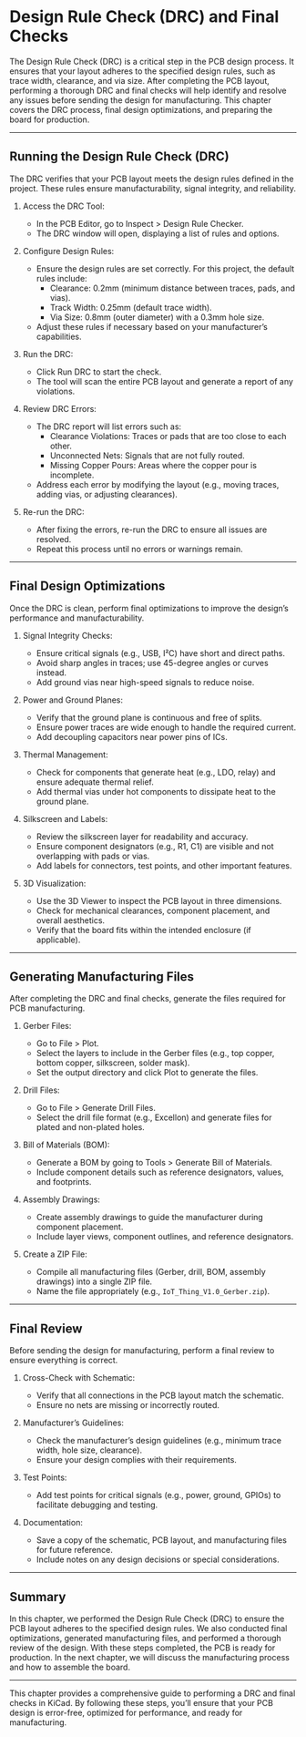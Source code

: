 # Design Rule Check (DRC) and Final Checks

The Design Rule Check (DRC) is a critical step in the PCB design process. It ensures that your layout adheres to the specified design rules, such as trace width, clearance, and via size. After completing the PCB layout, performing a thorough DRC and final checks will help identify and resolve any issues before sending the design for manufacturing. This chapter covers the DRC process, final design optimizations, and preparing the board for production.

---

## Running the Design Rule Check (DRC)
The DRC verifies that your PCB layout meets the design rules defined in the project. These rules ensure manufacturability, signal integrity, and reliability.

1. Access the DRC Tool:
   - In the PCB Editor, go to Inspect > Design Rule Checker.
   - The DRC window will open, displaying a list of rules and options.

2. Configure Design Rules:
   - Ensure the design rules are set correctly. For this project, the default rules include:
     - Clearance: 0.2mm (minimum distance between traces, pads, and vias).
     - Track Width: 0.25mm (default trace width).
     - Via Size: 0.8mm (outer diameter) with a 0.3mm hole size.
   - Adjust these rules if necessary based on your manufacturer’s capabilities.

3. Run the DRC:
   - Click Run DRC to start the check.
   - The tool will scan the entire PCB layout and generate a report of any violations.

4. Review DRC Errors:
   - The DRC report will list errors such as:
     - Clearance Violations: Traces or pads that are too close to each other.
     - Unconnected Nets: Signals that are not fully routed.
     - Missing Copper Pours: Areas where the copper pour is incomplete.
   - Address each error by modifying the layout (e.g., moving traces, adding vias, or adjusting clearances).

5. Re-run the DRC:
   - After fixing the errors, re-run the DRC to ensure all issues are resolved.
   - Repeat this process until no errors or warnings remain.

---

## Final Design Optimizations
Once the DRC is clean, perform final optimizations to improve the design’s performance and manufacturability.

1. Signal Integrity Checks:
   - Ensure critical signals (e.g., USB, I²C) have short and direct paths.
   - Avoid sharp angles in traces; use 45-degree angles or curves instead.
   - Add ground vias near high-speed signals to reduce noise.

2. Power and Ground Planes:
   - Verify that the ground plane is continuous and free of splits.
   - Ensure power traces are wide enough to handle the required current.
   - Add decoupling capacitors near power pins of ICs.

3. Thermal Management:
   - Check for components that generate heat (e.g., LDO, relay) and ensure adequate thermal relief.
   - Add thermal vias under hot components to dissipate heat to the ground plane.

4. Silkscreen and Labels:
   - Review the silkscreen layer for readability and accuracy.
   - Ensure component designators (e.g., R1, C1) are visible and not overlapping with pads or vias.
   - Add labels for connectors, test points, and other important features.

5. 3D Visualization:
   - Use the 3D Viewer to inspect the PCB layout in three dimensions.
   - Check for mechanical clearances, component placement, and overall aesthetics.
   - Verify that the board fits within the intended enclosure (if applicable).

---

## Generating Manufacturing Files
After completing the DRC and final checks, generate the files required for PCB manufacturing.

1. Gerber Files:
   - Go to File > Plot.
   - Select the layers to include in the Gerber files (e.g., top copper, bottom copper, silkscreen, solder mask).
   - Set the output directory and click Plot to generate the files.

2. Drill Files:
   - Go to File > Generate Drill Files.
   - Select the drill file format (e.g., Excellon) and generate files for plated and non-plated holes.

3. Bill of Materials (BOM):
   - Generate a BOM by going to Tools > Generate Bill of Materials.
   - Include component details such as reference designators, values, and footprints.

4. Assembly Drawings:
   - Create assembly drawings to guide the manufacturer during component placement.
   - Include layer views, component outlines, and reference designators.

5. Create a ZIP File:
   - Compile all manufacturing files (Gerber, drill, BOM, assembly drawings) into a single ZIP file.
   - Name the file appropriately (e.g., `IoT_Thing_V1.0_Gerber.zip`).

---

## Final Review
Before sending the design for manufacturing, perform a final review to ensure everything is correct.

1. Cross-Check with Schematic:
   - Verify that all connections in the PCB layout match the schematic.
   - Ensure no nets are missing or incorrectly routed.

2. Manufacturer’s Guidelines:
   - Check the manufacturer’s design guidelines (e.g., minimum trace width, hole size, clearance).
   - Ensure your design complies with their requirements.

3. Test Points:
   - Add test points for critical signals (e.g., power, ground, GPIOs) to facilitate debugging and testing.

4. Documentation:
   - Save a copy of the schematic, PCB layout, and manufacturing files for future reference.
   - Include notes on any design decisions or special considerations.

---

## Summary
In this chapter, we performed the Design Rule Check (DRC) to ensure the PCB layout adheres to the specified design rules. We also conducted final optimizations, generated manufacturing files, and performed a thorough review of the design. With these steps completed, the PCB is ready for production. In the next chapter, we will discuss the manufacturing process and how to assemble the board.

---

This chapter provides a comprehensive guide to performing a DRC and final checks in KiCad. By following these steps, you’ll ensure that your PCB design is error-free, optimized for performance, and ready for manufacturing.